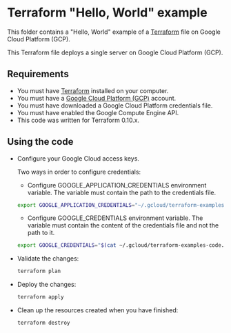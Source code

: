 # Terraform "Hello, World" example

This folder contains a "Hello, World" example of a [Terraform](https://www.terraform.io/) file on Google Cloud Platform (GCP).

This Terraform file deploys a single server on Google Cloud Platform (GCP).

## Requirements

* You must have [Terraform](https://www.terraform.io/) installed on your computer.
* You must have a [Google Cloud Platform (GCP)](https://cloud.google.com/) account.
* You must have downloaded a Google Cloud Platform credentials file.
* You must have enabled the Google Compute Engine API.
* This code was written for Terraform 0.10.x.

## Using the code

* Configure your Google Cloud access keys.

  Two ways in order to configure credentials:

  * Configure GOOGLE_APPLICATION_CREDENTIALS environment variable. The variable must contain the path to the credentials file.

  ```bash
  export GOOGLE_APPLICATION_CREDENTIALS="~/.gcloud/terraform-examples-code.json"
  ```

  * Configure GOOGLE_CREDENTIALS environment variable. The variable must contain the content of the credentials file and not the path to it.

  ```bash
  export GOOGLE_CREDENTIALS="$(cat ~/.gcloud/terraform-examples-code.json)"
  ```

* Validate the changes:

  ```bash
  terraform plan
  ```

* Deploy the changes:

  ```bash
  terraform apply
  ```

* Clean up the resources created when you have finished:

  ```bash
  terraform destroy
  ```